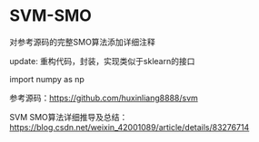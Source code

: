 # SVM-SMO

对参考源码的完整SMO算法添加详细注释

update:
重构代码，封装，实现类似于sklearn的接口

import numpy as np

参考源码：https://github.com/huxinliang8888/svm

SVM SMO算法详细推导及总结：https://blog.csdn.net/weixin_42001089/article/details/83276714
